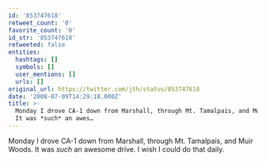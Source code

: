 ```yaml
---
id: '853747618'
retweet_count: '0'
favorite_count: '0'
id_str: '853747618'
retweeted: false
entities:
  hashtags: []
  symbols: []
  user_mentions: []
  urls: []
original_url: https://twitter.com/jth/status/853747618
date: '2008-07-09T14:29:18.000Z'
title: >-
  Monday I drove CA-1 down from Marshall, through Mt. Tamalpais, and Muir Woods.
  It was *such* an awes…
---
```


Monday I drove CA-1 down from Marshall, through Mt. Tamalpais, and Muir Woods. It was *such* an awesome drive. I wish I could do that daily.
